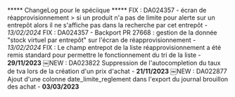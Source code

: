 ***** ChangeLog pour le spéciique *****
 FIX : DA024357 - écran de réapprovisionnement > si un produit n'a pas de limite pour alerte sur un entrepôt alors il ne s'affiche pas dans la recherche par cet entrepôt - *13/02/2024*
 FIX : DA024357 - Backport PR 27668 : gestion de la donnée "stock virtuel par entrepôt" sur l'écran de réapprovisionnement - *13/02/2024*
 FIX : Le champ entrepot de la liste réapprovisionnement a été remis standard pour permettre le fonctionnement du tri de la liste - **29/11/2023**
￼NEW : DA023822 Suppression de l'autocompletion du taux de tva lors de la création d'un prix d'achat - **21/11/2023**
￼NEW : DA022877 Ajout d'une colonne date_limite_reglement dans l'export du journal brouillon des achat - **03/03/2023**
